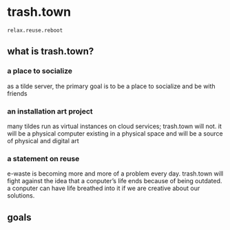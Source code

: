 # trash.town
`relax.reuse.reboot`

## what is trash.town?
### a place to socialize
as a tilde server, the primary goal is to be a place to socialize and be with friends

### an installation art project
many tildes run as virtual instances on cloud services; trash.town will not. it will be a physical computer existing in a physical space and will be a source of physical and digital art

### a statement on reuse
e-waste is becoming more and more of a problem every day. trash.town will fight against the idea that a conputer’s life ends because of being outdated. a conputer can have life breathed into it if we are creative about our solutions. 

## goals

